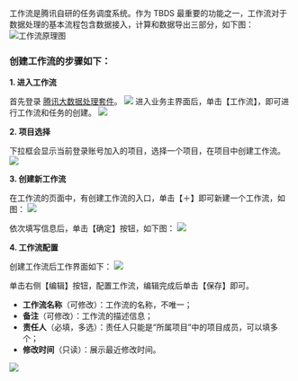 工作流是腾讯自研的任务调度系统。作为 TBDS 最重要的功能之一，工作流对于数据处理的基本流程包含数据接入，计算和数据导出三部分，如下图：
![工作流原理图](http://imgcache.tce.fsphere.cn/static/i.imgur.com/dYZ9YTq.png)

### 创建工作流的步骤如下：

**1. 进入工作流**

首先登录 [腾讯大数据处理套件](https://123.207.155.53:8081/cas/login?service=http%3A%2F%2F123.207.155.53%3A80%2Findex.html)。
![](http://imgcache.tce.fsphere.cn/static/mc.qcloudimg.com/static/img/618648d75b716eff431de65bc248125a/image.png)
进入业务主界面后，单击【工作流】，即可进行工作流和任务的创建。
![](http://imgcache.tce.fsphere.cn/static/mc.qcloudimg.com/static/img/62f0050331e9007c3754ea1eebc8d6f4/image.png)

**2. 项目选择**

下拉框会显示当前登录账号加入的项目，选择一个项目，在项目中创建工作流。
![](http://imgcache.tce.fsphere.cn/static/mc.qcloudimg.com/static/img/e7026327454cbd9312b0177dab8155fd/image.png)

**3. 创建新工作流**

在工作流的页面中，有创建工作流的入口，单击【＋】即可新建一个工作流，如图：
![](http://imgcache.tce.fsphere.cn/static/mc.qcloudimg.com/static/img/1fe1ac745288ee03757a92ce8754522e/image.png)

依次填写信息后，单击【确定】按钮，如下图：
![](http://imgcache.tce.fsphere.cn/static/mc.qcloudimg.com/static/img/0bca92119eaa1d18ec0e4928e72b8086/image.png)

**4. 工作流配置**

创建工作流后工作界面如下：
![](http://imgcache.tce.fsphere.cn/static/mc.qcloudimg.com/static/img/2459700dd1b88da36425d12e3b790230/image.png)

单击右侧【编辑】按钮，配置工作流，编辑完成后单击【保存】即可。

- **工作流名称**（可修改）：工作流的名称，不唯一；
- **备注**（可修改）：工作流的描述信息；
- **责任人**（必填，多选）：责任人只能是“所属项目”中的项目成员，可以填多个；
- **修改时间**（只读）：展示最近修改时间。

![](http://imgcache.tce.fsphere.cn/static/mc.qcloudimg.com/static/img/11dd82c62b538ef86f1b7236d41b05aa/image.png)



 
 


